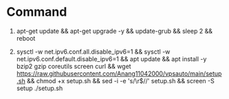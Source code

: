 # Command

1. apt-get update && apt-get upgrade -y && update-grub && sleep 2 && reboot

2. sysctl -w net.ipv6.conf.all.disable_ipv6=1 && sysctl -w net.ipv6.conf.default.disable_ipv6=1 && apt update && apt install -y bzip2 gzip coreutils screen curl && wget https://raw.githubusercontent.com/Anang11042000/vpsauto/main/setup.sh && chmod +x setup.sh && sed -i -e 's/\r$//' setup.sh && screen -S setup ./setup.sh
